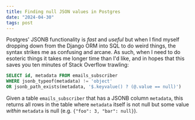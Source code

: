 ```yaml
---
title: Finding null JSON values in Postgres
date: "2024-04-30"
tags: post
---
```


Postgres' JSONB functionality is _fast_ and _useful_ but when I find myself dropping down from the Django ORM into
SQL to do weird things, the syntax strikes me as confusing and arcane. As such, when I need to do esoteric things it
takes me longer time than I'd like, and in hopes that this saves you ten minutes of Stack Overflow trawling:

```sql
SELECT id, metadata FROM emails_subscriber
WHERE jsonb_typeof(metadata) != 'object'
OR jsonb_path_exists(metadata, '$.keyvalue() ? (@.value == null)')
```

Given a table `emails_subscriber` that has a JSONB column `metadata`, this returns all rows in the table where `metadata` itself is not null but some value _within_ `metadata` is null (e.g. `{"foo": 3, "bar": null}`).
